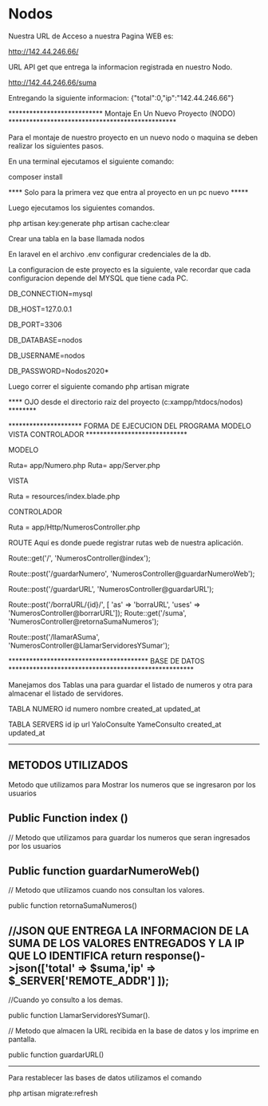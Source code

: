 # Nodos

Nuestra URL de Acceso a nuestra Pagina WEB es:

http://142.44.246.66/

URL API get que entrega la informacion registrada en nuestro Nodo.

http://142.44.246.66/suma

Entregando la siguiente informacion:  {"total":0,"ip":"142.44.246.66"}

*************************** Montaje En Un Nuevo Proyecto (NODO) ************************************************

Para el montaje de nuestro proyecto en un nuevo nodo o maquina se deben realizar los siguientes pasos.

En una terminal ejecutamos el siguiente comando:

composer install

**** Solo para la primera vez que entra al proyecto en un pc nuevo ***** 

Luego ejecutamos los siguientes comandos.

php artisan key:generate
php artisan cache:clear

Crear una tabla en la base llamada nodos

En laravel en el archivo .env configurar credenciales de la db.

La configuracion de este proyecto es la siguiente,  vale recordar que cada configuracion depende del MYSQL que tiene cada PC.

DB_CONNECTION=mysql

DB_HOST=127.0.0.1

DB_PORT=3306

DB_DATABASE=nodos

DB_USERNAME=nodos

DB_PASSWORD=Nodos2020*

Luego correr el siguiente comando
php artisan migrate

**** OJO desde el directorio raiz del proyecto  (c:xampp/htdocs/nodos) ********

********************* FORMA DE EJECUCION DEL PROGRAMA MODELO VISTA CONTROLADOR *****************************

MODELO

Ruta= app/Numero.php
Ruta= app/Server.php

VISTA

Ruta = resources/index.blade.php

CONTROLADOR

Ruta = app/Http/NumerosController.php

ROUTE 
Aquí es donde puede registrar rutas web de nuestra aplicación.

Route::get('/', 'NumerosController@index');

Route::post('/guardarNumero', 'NumerosController@guardarNumeroWeb');

Route::post('/guardarURL', 'NumerosController@guardarURL');

Route::post('/borraURL/{id}/', [
    'as' => 'borraURL', 'uses' => 'NumerosController@borrarURL']);
Route::get('/suma', 'NumerosController@retornaSumaNumeros');

Route::post('/llamarASuma', 'NumerosController@LlamarServidoresYSumar');


**************************************** BASE DE DATOS *****************************************************

Manejamos dos Tablas una para guardar el listado de numeros y otra para almacenar el listado de servidores.

TABLA NUMERO
id 
numero
nombre
created_at
updated_at

TABLA SERVERS
id
ip
url
YaloConsulte
YameConsulto
created_at
updated_at 

**************************************************************************************************************
METODOS UTILIZADOS 
---------------------------------------------------------------------------------------------------
Metodo que utilizamos para Mostrar los numeros que se ingresaron por los usuarios

Public Function index ()
---------------------------------------------------------------------------------------------------

// Metodo que utilizamos para guardar los numeros que seran ingresados por los usuarios

Public function guardarNumeroWeb()
---------------------------------------------------------------------------------------------------

// Metodo que utilizamos cuando nos consultan los valores.

public function retornaSumaNumeros()

//JSON QUE ENTREGA LA INFORMACION DE LA SUMA DE LOS VALORES ENTREGADOS Y LA IP QUE LO IDENTIFICA
        return response()->json(['total' => $suma,'ip' => $_SERVER['REMOTE_ADDR'] ]);
---------------------------------------------------------------------------------------------------

//Cuando yo consulto a los demas.

public function LlamarServidoresYSumar().

// Metodo que almacen la URL recibida en la base de datos y los imprime en pantalla.

public function guardarURL()

----------------------------------------------------------------------------------------------------

Para restablecer las bases de datos utilizamos el comando 

php artisan migrate:refresh
 
